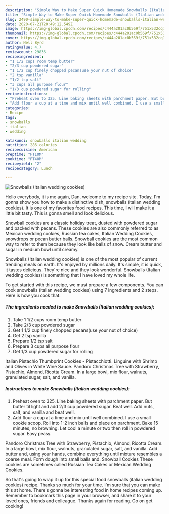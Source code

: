 ```yaml
---
description: "Simple Way to Make Super Quick Homemade Snowballs (Italian wedding cookies)"
title: "Simple Way to Make Super Quick Homemade Snowballs (Italian wedding cookies)"
slug: 2490-simple-way-to-make-super-quick-homemade-snowballs-italian-wedding-cookies
date: 2020-07-21T20:49:12.549Z
image: https://img-global.cpcdn.com/recipes/c444a201ac0b569f/751x532cq70/snowballs-italian-wedding-cookies-recipe-main-photo.jpg
thumbnail: https://img-global.cpcdn.com/recipes/c444a201ac0b569f/751x532cq70/snowballs-italian-wedding-cookies-recipe-main-photo.jpg
cover: https://img-global.cpcdn.com/recipes/c444a201ac0b569f/751x532cq70/snowballs-italian-wedding-cookies-recipe-main-photo.jpg
author: Nell Byrd
ratingvalue: 4.7
reviewcount: 29836
recipeingredient:
- "1 1/2 cups room temp butter"
- "2/3 cup powdered sugar"
- "1 1/2 cup finely chopped pecansuse your nut of choice"
- "2 tsp vanilla"
- "1/2 tsp salt"
- "3 cups all purpose flour"
- "1/3 cup powdered sugar for rolling"
recipeinstructions:
- "Preheat oven to 325. Line baking sheets with parchment paper. But butter til light and add 2/3 cup powdered sugar. Beat well. Add nuts, salt, and vanilla and beat well."
- "Add flour a cup at a time and mix until well combined. I use a small cookie scoop. Roll into 1-2 inch balls and place on parchment. Bake 15 minutes, no browning. Let cool a minute or two then roll in powdered sugar. Easy peasy."
categories:
- Recipe
tags:
- snowballs
- italian
- wedding

katakunci: snowballs italian wedding 
nutrition: 286 calories
recipecuisine: American
preptime: "PT10M"
cooktime: "PT40M"
recipeyield: "2"
recipecategory: Lunch

---
```



![Snowballs (Italian wedding cookies)](https://img-global.cpcdn.com/recipes/c444a201ac0b569f/751x532cq70/snowballs-italian-wedding-cookies-recipe-main-photo.jpg)

Hello everybody, it is me again, Dan, welcome to my recipe site. Today, I'm gonna show you how to make a distinctive dish, snowballs (italian wedding cookies). It is one of my favorites food recipes. This time, I will make it a little bit tasty. This is gonna smell and look delicious.

Snowball cookies are a classic holiday treat, dusted with powdered sugar and packed with pecans. These cookies are also commonly referred to as Mexican wedding cookies, Russian tea cakes, Italian Wedding Cookies, snowdrops or pecan butter balls. Snowball cookies are the most common way to refer to them because they look like balls of snow. Cream butter and sugar in medium bowl until creamy.

Snowballs (Italian wedding cookies) is one of the most popular of current trending meals on earth. It's enjoyed by millions daily. It's simple, it is quick, it tastes delicious. They're nice and they look wonderful. Snowballs (Italian wedding cookies) is something that I have loved my whole life.


To get started with this recipe, we must prepare a few components. You can cook snowballs (italian wedding cookies) using 7 ingredients and 2 steps. Here is how you cook that.

<!--inarticleads1-->

##### The ingredients needed to make Snowballs (Italian wedding cookies):

1. Take 1 1/2 cups room temp butter
1. Take 2/3 cup powdered sugar
1. Get 1 1/2 cup finely chopped pecans(use your nut of choice)
1. Get 2 tsp vanilla
1. Prepare 1/2 tsp salt
1. Prepare 3 cups all purpose flour
1. Get 1/3 cup powdered sugar for rolling


Italian Pistachio Thumbprint Cookies - Pistacchiotti. Linguine with Shrimp and Olives in White Wine Sauce. Pandoro Christmas Tree with Strawberry, Pistachio, Almond, Ricotta Cream. In a large bowl, mix flour, walnuts, granulated sugar, salt, and vanilla. 

<!--inarticleads2-->

##### Instructions to make Snowballs (Italian wedding cookies):

1. Preheat oven to 325. Line baking sheets with parchment paper. But butter til light and add 2/3 cup powdered sugar. Beat well. Add nuts, salt, and vanilla and beat well.
1. Add flour a cup at a time and mix until well combined. I use a small cookie scoop. Roll into 1-2 inch balls and place on parchment. Bake 15 minutes, no browning. Let cool a minute or two then roll in powdered sugar. Easy peasy.


Pandoro Christmas Tree with Strawberry, Pistachio, Almond, Ricotta Cream. In a large bowl, mix flour, walnuts, granulated sugar, salt, and vanilla. Add butter and, using your hands, combine everything until mixture resembles a coarse meal. Form dough into small balls and. Snowball Cookies These cookies are sometimes called Russian Tea Cakes or Mexican Wedding Cookies. 

So that's going to wrap it up for this special food snowballs (italian wedding cookies) recipe. Thanks so much for your time. I'm sure that you can make this at home. There's gonna be interesting food in home recipes coming up. Remember to bookmark this page in your browser, and share it to your loved ones, friends and colleague. Thanks again for reading. Go on get cooking!

